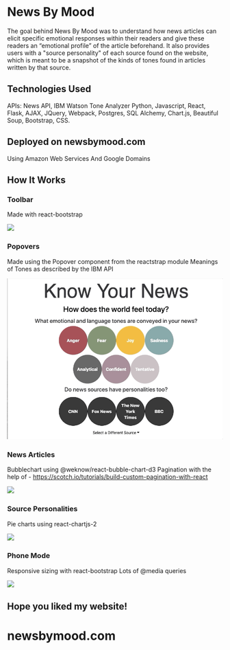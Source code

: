 # News By Mood

The goal behind News By Mood was to understand how news articles can elicit specific emotional responses within their readers and give these readers an “emotional profile” of the article beforehand. It also provides users with a "source personality" of each source found on the website, which is meant to be a snapshot of the kinds of tones found in articles written by that source. 

## Technologies Used

APIs: News API, IBM Watson Tone Analyzer
Python, Javascript, React, Flask, AJAX, JQuery, Webpack, Postgres, SQL Alchemy, Chart.js, Beautiful Soup, Bootstrap, CSS.

## Deployed on newsbymood.com

Using Amazon Web Services And Google Domains

## How It Works

### Toolbar
Made with react-bootstrap

![](./gifs/toolbar.gif)

### Popovers
Made using the Popover component from the reactstrap module
Meanings of Tones as described by the IBM API

![](./gifs/popovers.gif)

### News Articles
Bubblechart using @weknow/react-bubble-chart-d3
Pagination with the help of - https://scotch.io/tutorials/build-custom-pagination-with-react

![](./gifs/news.gif)

### Source Personalities
Pie charts using react-chartjs-2

![](./gifs/sources.gif)

### Phone Mode
Responsive sizing with react-bootstrap
Lots of @media queries

![](./gifs/phone.gif)

## Hope you liked my website!

# newsbymood.com





